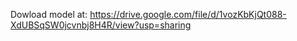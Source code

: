 Dowload model at: https://drive.google.com/file/d/1vozKbKjQt088-XdUBSqSW0jcvnbj8H4R/view?usp=sharing
